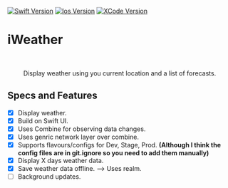 [![Swift Version][swift-image]][swift-url]
[![Ios Version][ios-version]][swift-url]
[![XCode Version][xcode-version]][swift-url]


# iWeather
<br />
<p align="center">
  Display weather using you current location and a list of forecasts.
</p>

## Specs and Features

- [x] Display weather.
- [x] Build on Swift UI.
- [x] Uses Combine for observing data changes.
- [x] Uses genric network layer over combine.
- [x] Supports flavours/configs for Dev, Stage, Prod. <b>(Although I think the config files are in git.ignore so you need to add them manually)</b>
- [x] Display X days weather data.
- [x] Save weather data offline. --> Uses realm.
- [ ] Background updates.

[swift-image]:https://img.shields.io/badge/swift-5.0-green.svg
[swift-url]: https://swift.org/
[ios-version]:https://img.shields.io/badge/iOS-15.0-red.svg
[xcode-version]:https://img.shields.io/badge/XCode-13.0-yellow.svg
